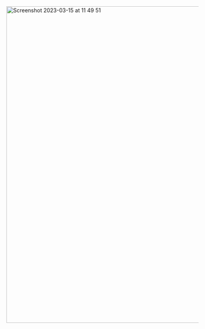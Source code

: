 <img width="830" alt="Screenshot 2023-03-15 at 11 49 51" src="https://user-images.githubusercontent.com/82077230/225256199-514d3ba0-2c88-41a6-82c4-a9903e41aa26.png">
